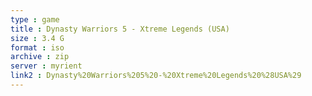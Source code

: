 ```yaml
---
type : game
title : Dynasty Warriors 5 - Xtreme Legends (USA)
size : 3.4 G
format : iso
archive : zip
server : myrient
link2 : Dynasty%20Warriors%205%20-%20Xtreme%20Legends%20%28USA%29
---
```

